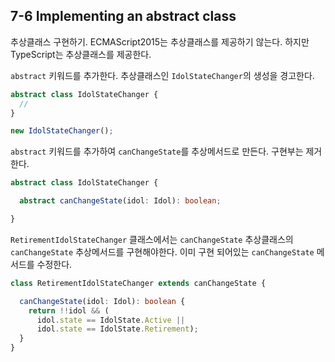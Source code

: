 ## 7-6 Implementing an abstract class
추상클래스 구현하기. ECMAScript2015는 추상클래스를 제공하기 않는다. 하지만 TypeScript는 추상클래스를 제공한다.

`abstract` 키워드를 추가한다. 추상클래스인 `IdolStateChanger`의 생성을 경고한다.
```ts
abstract class IdolStateChanger {
  //
}

new IdolStateChanger();
```

`abstract` 키워드를 추가하여 `canChangeState`를 추상메서드로 만든다. 구현부는 제거한다.
```ts
abstract class IdolStateChanger {

  abstract canChangeState(idol: Idol): boolean;

}
```

`RetirementIdolStateChanger` 클래스에서는 `canChangeState` 추상클래스의 `canChangeState` 추상메서드를 구현해야한다. 이미 구현 되어있는 `canChangeState` 메서드를 수정한다.
```ts
class RetirementIdolStateChanger extends canChangeState {

  canChangeState(idol: Idol): boolean {
    return !!idol && (
      idol.state == IdolState.Active ||
      idol.state == IdolState.Retirement);
  }
}
```

